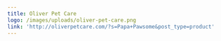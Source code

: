 ```yaml
---
title: Oliver Pet Care
logo: /images/uploads/oliver-pet-care.png
link: 'http://oliverpetcare.com/?s=Papa+Pawsome&post_type=product'
---
```



